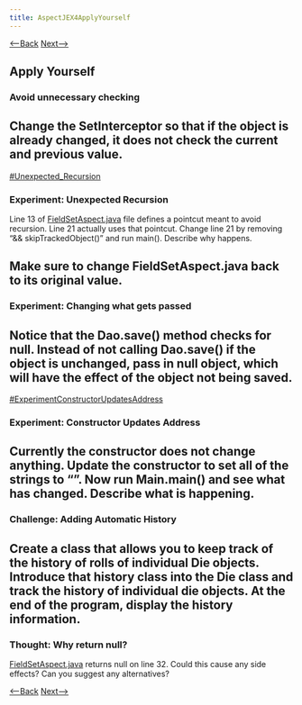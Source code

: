 ```yaml
---
title: AspectJEX4ApplyYourself
---
```

[<--Back](AspectJEX4Explained) [Next-->](AspectJEX4AssignmentApplications)

## Apply Yourself
### Avoid unnecessary checking
Change the SetInterceptor so that if the object is already changed, it does not check the current and previous value.
----
[#Unexpected_Recursion](#Unexpected_Recursion)
### Experiment: Unexpected Recursion
Line 13 of [FieldSetAspect.java](AspectJEX4Explained#FieldSetAspect) file defines a pointcut meant to avoid recursion. Line 21 actually uses that pointcut. Change line 21 by removing “&& skipTrackedObject()” and run main(). Describe why happens.

Make sure to change FieldSetAspect.java back to its original value.
----
### Experiment: Changing what gets passed
Notice that the Dao.save() method checks for null. Instead of not calling Dao.save() if the object is unchanged, pass in null object, which will have the effect of the object not being saved.
----
[#ExperimentConstructorUpdatesAddress](#ExperimentConstructorUpdatesAddress)
### Experiment: Constructor Updates Address
Currently the constructor does not change anything. Update the constructor to set all of the strings to “”. Now run Main.main() and see what has changed. Describe what is happening.
----
### Challenge: Adding Automatic History
Create a class that allows you to keep track of the history of rolls of individual Die objects. Introduce that history class into the Die class and track the history of individual die objects. At the end of the program, display the history information.
----
### Thought: Why return null?
[FieldSetAspect.java](AspectJEX4Explained#FieldSetAspect) returns null on line 32. Could this cause any side effects? Can you suggest any alternatives?

[<--Back](AspectJEX4Explained) [Next-->](AspectJEX4AssignmentApplications)
